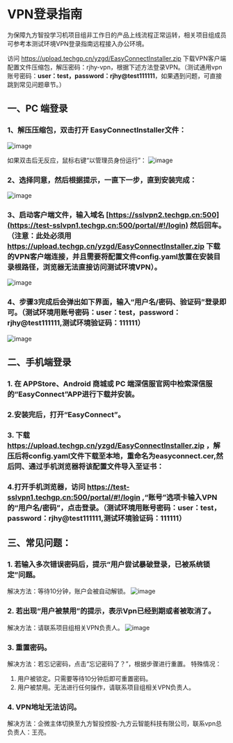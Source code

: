 # VPN登录指南

为保障九方智投学习机项目组非工作日的产品上线流程正常运转，相关项目组成员可参考本测试环境VPN登录指南远程接入办公环境。

访问 https://upload.techgp.cn/yzgd/EasyConnectInstaller.zip 下载VPN客户端配置文件压缩包，解压密码：rjhy-vpn，根据下述方法登录VPN。（测试通用vpn账号密码：**user：test，password：rjhy@test111111**，如果遇到问题，可直接跳到常见问题章节。） 

## 一、PC 端登录
### 1、解压压缩包，双击打开 EasyConnectInstaller文件：
![image](https://github.com/user-attachments/assets/22cc4516-a4ed-4dff-b638-f85486196370)

如果双击后无反应，鼠标右键“以管理员身份运行”：
![image](https://github.com/user-attachments/assets/e30104bc-e211-444e-8fd4-b7557eec1b6d)


### 2、选择同意，然后根据提示，一直下一步，直到安装完成：
![image](https://github.com/user-attachments/assets/6a2e39ad-e463-4328-97bf-8e25c2fc9a6f)

### 3、启动客户端文件，输入域名 [https://sslvpn2.techgp.cn:500](https://test-sslvpn1.techgp.cn:500/portal/#!/login)  然后回车。（**注意：此处必须用 https://upload.techgp.cn/yzgd/EasyConnectInstaller.zip 下载的VPN客户端连接，并且需要将配置文件config.yaml放置在安装目录根路径，浏览器无法直接访问测试环境VPN**）。

![image](https://github.com/user-attachments/assets/d505e885-99fd-46dd-993d-f6a885b9faf4)

### 4、步骤3完成后会弹出如下界面，输入“用户名/密码、验证码”登录即可。（测试环境用账号密码：**user：test，password：rjhy@test111111**,测试环境验证码：**111111**）
![image](https://github.com/user-attachments/assets/cf460eb0-a221-440e-865f-0aa413b2356c)


## 二、手机端登录
### 1. 在 APPStore、Android 商城或 PC 端深信服官网中检索深信服的“EasyConnect”APP进行下载并安装。
### 2.安装完后，打开“EasyConnect”。
### 3. 下载 https://upload.techgp.cn/yzgd/EasyConnectInstaller.zip ，解压后将config.yaml文件下载至本地，重命名为easyconnect.cer,然后同、通过手机浏览器将该配置文件导入至证书：
### 4.打开手机浏览器，访问 https://test-sslvpn1.techgp.cn:500/portal/#!/login ,“账号”选项卡输入VPN 的“用户名/密码”，点击登录。（测试环境用账号密码：**user：test，password：rjhy@test111111**,测试环境验证码：**111111**）

## 三、常见问题：
### 1. 若输入多次错误密码后，提示“用户尝试暴破登录，已被系统锁定”问题。

解决方法：等待10分钟，账户会被自动解锁。
![image](https://github.com/user-attachments/assets/43ec3fca-5c0f-407b-8fa3-38ee0ff32621)

### 2. 若出现“用户被禁用”的提示，表示Vpn已经到期或者被取消了。

解决方法：请联系项目组相关VPN负责人。
![image](https://github.com/user-attachments/assets/a2dc33d9-8428-4b14-92a0-41ceed4466d6)

### 3. 重置密码。
解决方法：若忘记密码，点击“忘记密码了？”，根据步骤进行重置。
特殊情况：
1) 用户被锁定。只需要等待10分钟后即可重置密码。
2) 用户被禁用。无法进行任何操作，请联系项目组相关VPN负责人。

### 4. VPN地址无法访问。
解决方法：企微主体切换至九方智投控股-九方云智能科技有限公司，联系vpn总负责人：王亮。
